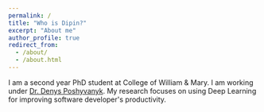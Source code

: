 ```yaml
---
permalink: /
title: "Who is Dipin?"
excerpt: "About me"
author_profile: true
redirect_from: 
  - /about/
  - /about.html
---
```



I am a second year PhD student at College of William & Mary. I am working under [Dr. Denys Poshyvanyk](https://www.cs.wm.edu/~denys/). My research focuses on using Deep Learning for improving software developer's productivity.